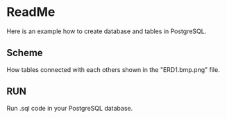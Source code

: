 # ReadMe
Here is an example how to create database and tables in PostgreSQL. 

## Scheme
How tables connected with each others shown in the "ERD1.bmp.png" file.

## RUN
Run .sql code in your PostgreSQL database.
